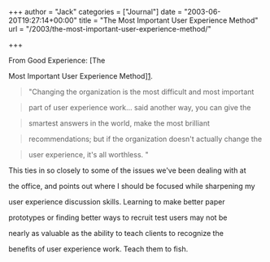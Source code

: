 +++
author = "Jack"
categories = ["Journal"]
date = "2003-06-20T19:27:14+00:00"
title = "The Most Important User Experience Method"
url = "/2003/the-most-important-user-experience-method/"

+++

From Good Experience:  [The
  

  
Most Important User Experience Method][1].



> "Changing the organization is the most difficult and most important
  
> 
  
> part of user experience work&#8230; said another way, you can give the
  
> 
  
> smartest answers in the world, make the most brilliant
  
> 
  
> recommendations; but if the organization doesn't actually change the
  
> 
  
> user experience, it's all worthless. "

  
> 

This ties in so closely to some of the issues we've been dealing with at
  

  
the office, and points out where I should be focused while sharpening my
  

  
user experience discussion skills. Learning to make better paper
  

  
prototypes or finding better ways to recruit test users may not be
  

  
nearly as valuable as the ability to teach clients to recognize the
  

  
benefits of user experience work. Teach them to fish.

 [1]: //www.goodexperience.com/columns/03/0620.org.html"
